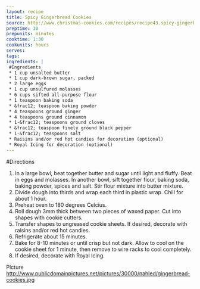 ```yaml
---
layout: recipe
title: Spicy Gingerbread Cookies
source: http://www.christmas-cookies.com/recipes/recipe43.spicy-gingerbread-cookies.html
preptime: 30
prepunits: minutes
cooktime: 1:30
cookunits: hours
serves: 
tags: 
ingredients: |
 #Ingredients
 * 1 cup unsalted butter 
 * 1 cup dark-brown sugar, packed 
 * 2 large eggs 
 * 1 cup unsulfured molasses
 * 6 cups sifted all-purpose flour 
 * 1 teaspoon baking soda 
 * &frac12; teaspoon baking powder 
 * 4 teaspoons ground ginger 
 * 4 teaspoons ground cinnamon 
 * 1-&frac12; teaspoons ground cloves 
 * &frac12; teaspoon finely ground black pepper 
 * 1-&frac12; teaspoons salt 
 * Raisins and/or red hot candies for decoration (optional)
 * Royal Icing for decoration (optional)
---
```

#Directions
1. In a large bowl, beat together butter and sugar until light and fluffy. Beat in eggs and molasses. In another bowl, sift together flour, baking soda, baking powder, spices and salt. Stir flour mixture into butter mixture. 
2. Divide dough into thirds and wrap each third in plastic wrap. Chill for about 1 hour. 
3. Preheat oven to 180 degrees Celcius. 
4. Roll dough 3mm thick between two pieces of waxed paper. Cut into shapes with cookie cutters. 
5. Transfer shapes to ungreased cookie sheets. If desired, decorate with raisins and/or red hot candies. 
6. Refrigerate about 15 minutes. 
7. Bake for 8-10 minutes or until crisp but not dark. Allow to cool on the cookie sheet for 1 minute, then remove to wire racks to cool completely. 
8. If desired, decorate with Royal Icing.

Picture
http://www.publicdomainpictures.net/pictures/30000/nahled/gingerbread-cookies.jpg
